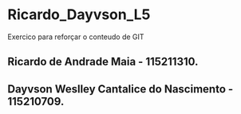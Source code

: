 # Ricardo_Dayvson_L5
Exercico para reforçar o conteudo de GIT

## Ricardo de Andrade Maia - 115211310.
## Dayvson Weslley Cantalice do Nascimento - 115210709.
